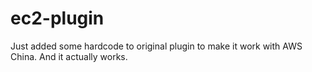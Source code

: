 # ec2-plugin

Just added some hardcode to original plugin to make it work with AWS China. And it actually works.
